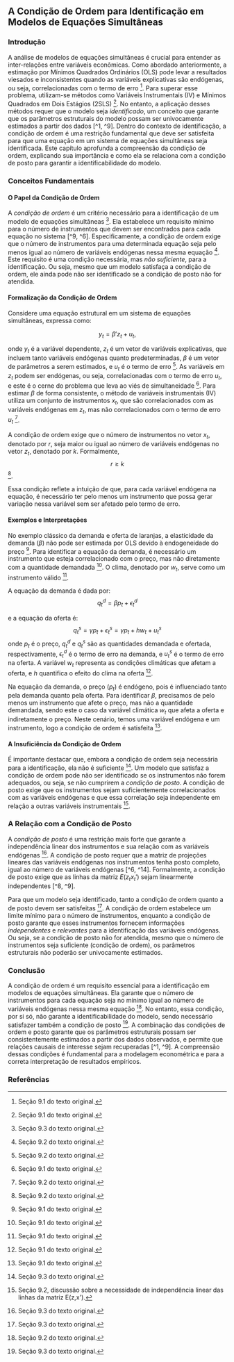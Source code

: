 ## A Condição de Ordem para Identificação em Modelos de Equações Simultâneas

### Introdução
A análise de modelos de equações simultâneas é crucial para entender as inter-relações entre variáveis econômicas. Como abordado anteriormente, a estimação por Mínimos Quadrados Ordinários (OLS) pode levar a resultados viesados e inconsistentes quando as variáveis explicativas são endógenas, ou seja, correlacionadas com o termo de erro [^1]. Para superar esse problema, utilizam-se métodos como Variáveis Instrumentais (IV) e Mínimos Quadrados em Dois Estágios (2SLS) [^1]. No entanto, a aplicação desses métodos requer que o modelo seja *identificado*, um conceito que garante que os parâmetros estruturais do modelo possam ser univocamente estimados a partir dos dados [^1, ^9]. Dentro do contexto de identificação, a condição de ordem é uma restrição fundamental que deve ser satisfeita para que uma equação em um sistema de equações simultâneas seja identificada. Este capítulo aprofunda a compreensão da condição de ordem, explicando sua importância e como ela se relaciona com a condição de posto para garantir a identificabilidade do modelo.

### Conceitos Fundamentais

#### O Papel da Condição de Ordem
A *condição de ordem* é um critério necessário para a identificação de um modelo de equações simultâneas [^9]. Ela estabelece um requisito mínimo para o número de instrumentos que devem ser encontrados para cada equação no sistema [^9, ^6]. Especificamente, a condição de ordem exige que o número de instrumentos para uma determinada equação seja pelo menos igual ao número de variáveis endógenas nessa mesma equação [^6]. Este requisito é uma condição necessária, mas *não suficiente*, para a identificação. Ou seja, mesmo que um modelo satisfaça a condição de ordem, ele ainda pode não ser identificado se a condição de posto não for atendida.

#### Formalização da Condição de Ordem
Considere uma equação estrutural em um sistema de equações simultâneas, expressa como:

$$y_t = \beta'z_t + u_t,$$

onde $y_t$ é a variável dependente, $z_t$ é um vetor de variáveis explicativas, que incluem tanto variáveis endógenas quanto predeterminadas, $\beta$ é um vetor de parâmetros a serem estimados, e $u_t$ é o termo de erro [^6]. As variáveis em $z_t$ podem ser endógenas, ou seja, correlacionadas com o termo de erro $u_t$, e este é o cerne do problema que leva ao viés de simultaneidade [^1]. Para estimar $\beta$ de forma consistente, o método de variáveis instrumentais (IV) utiliza um conjunto de instrumentos $x_t$, que são correlacionados com as variáveis endógenas em $z_t$, mas não correlacionados com o termo de erro $u_t$ [^6].

A condição de ordem exige que o número de instrumentos no vetor $x_t$, denotado por $r$, seja maior ou igual ao número de variáveis endógenas no vetor $z_t$, denotado por $k$.  Formalmente,
$$r \ge k$$ [^6].

Essa condição reflete a intuição de que, para cada variável endógena na equação, é necessário ter pelo menos um instrumento que possa gerar variação nessa variável sem ser afetado pelo termo de erro.

#### Exemplos e Interpretações
No exemplo clássico da demanda e oferta de laranjas, a elasticidade da demanda ($\beta$) não pode ser estimada por OLS devido à endogeneidade do preço [^1]. Para identificar a equação da demanda, é necessário um instrumento que esteja correlacionado com o preço, mas não diretamente com a quantidade demandada [^1]. O clima, denotado por $w_t$, serve como um instrumento válido [^1].

A equação da demanda é dada por:
$$q_t^d = \beta p_t + \epsilon_t^d$$

e a equação da oferta é:
$$q_t^s = \gamma p_t + \epsilon_t^s = \gamma p_t + h w_t + u_t^s$$
onde $p_t$ é o preço, $q_t^d$ e $q_t^s$ são as quantidades demandada e ofertada, respectivamente, $\epsilon_t^d$ é o termo de erro na demanda, e $u_t^s$ é o termo de erro na oferta. A variável $w_t$ representa as condições climáticas que afetam a oferta, e $h$ quantifica o efeito do clima na oferta [^1].

Na equação da demanda, o preço ($p_t$) é endógeno, pois é influenciado tanto pela demanda quanto pela oferta. Para identificar $\beta$, precisamos de pelo menos um instrumento que afete o preço, mas não a quantidade demandada, sendo este o caso da variável climática $w_t$ que afeta a oferta e indiretamente o preço. Neste cenário, temos uma variável endógena e um instrumento, logo a condição de ordem é satisfeita [^1].

#### A Insuficiência da Condição de Ordem
É importante destacar que, embora a condição de ordem seja necessária para a identificação, ela não é suficiente [^9]. Um modelo que satisfaz a condição de ordem pode não ser identificado se os instrumentos não forem adequados, ou seja, se não cumprirem a *condição de posto*. A condição de posto exige que os instrumentos sejam suficientemente correlacionados com as variáveis endógenas e que essa correlação seja independente em relação a outras variáveis instrumentais [^14].

### A Relação com a Condição de Posto

A *condição de posto* é uma restrição mais forte que garante a independência linear dos instrumentos e sua relação com as variáveis endógenas [^9]. A condição de posto requer que a matriz de projeções lineares das variáveis endógenas nos instrumentos tenha posto completo, igual ao número de variáveis endógenas [^6, ^14].  Formalmente, a condição de posto exige que as linhas da matriz $E(z_tx_t')$ sejam linearmente independentes [^8, ^9].

Para que um modelo seja identificado, tanto a condição de ordem quanto a de posto devem ser satisfeitas [^9]. A condição de ordem estabelece um limite mínimo para o número de instrumentos, enquanto a condição de posto garante que esses instrumentos fornecem informações *independentes* e *relevantes* para a identificação das variáveis endógenas. Ou seja, se a condição de posto não for atendida, mesmo que o número de instrumentos seja suficiente (condição de ordem), os parâmetros estruturais não poderão ser univocamente estimados.

### Conclusão
A condição de ordem é um requisito essencial para a identificação em modelos de equações simultâneas. Ela garante que o número de instrumentos para cada equação seja no mínimo igual ao número de variáveis endógenas nessa mesma equação [^6].  No entanto, essa condição, por si só, não garante a identificabilidade do modelo, sendo necessário satisfazer também a condição de posto [^9]. A combinação das condições de ordem e posto garante que os parâmetros estruturais possam ser consistentemente estimados a partir dos dados observados, e permite que relações causais de interesse sejam recuperadas [^1, ^9]. A compreensão dessas condições é fundamental para a modelagem econométrica e para a correta interpretação de resultados empíricos.

### Referências
[^1]: Seção 9.1 do texto original.
[^6]: Seção 9.2 do texto original.
[^8]: Seção 9.2, especificamente a discussão sobre a consistência do estimador 2SLS.
[^9]: Seção 9.3 do texto original.
[^14]: Seção 9.2, discussão sobre a necessidade de independência linear das linhas da matriz E(z,x').
<!-- END -->
